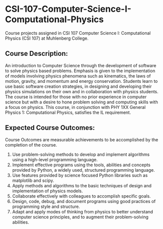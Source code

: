 # CSI-107-Computer-Science-I-Computational-Physics
Course projects assigned in CSI 107 Computer Science I: Computational Physics (CSI 107) at Muhlenberg College.

## Course Description:
An introduction to Computer Science through the development of software to solve physics based problems. Emphasis is given to the implementation of models involving physics phenomena such as kinematics, the laws of motion, gravity, and momentum and energy conservation. Students learn to use basic software creation strategies, in designing and developing their physics simulations on their own and in collaboration with physics students. The course is intended for those with no prior experience in computer science but with a desire to hone problem solving and computing skills with a focus on physics. This course, in conjunction with PHY 1XX General Physics 1: Computational Physics, satisfies the IL requirement.

## Expected Course Outcomes: 
Course Outcomes are measurable achievements to be accomplished by the completion of the course. 

1.	Use problem-solving methods to develop and implement algorithms using a high-level programming language.
2.	Implement effective programs using the tools, abilities and concepts provided by Python, a widely used, structured programming language.
3.	Use features provided by science focused Python libraries such as matplotlib and scipy.
4.	Apply methods and algorithms to the basic techniques of design and implementation of physics models.
5.	Collaborate effectively with colleagues to accomplish specific goals.
6.	Design, code, debug, and document programs using good practices of programming style and structure.
7.	Adapt and apply modes of thinking from physics to better understand computer science principles, and to augment their problem-solving abilities.
